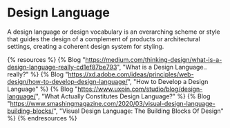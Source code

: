 # Design Language

A design language or design vocabulary is an overarching scheme or style that guides the design of a complement of products or architectural settings, creating a coherent design system for styling.

{% resources %}
  {% Blog "https://medium.com/thinking-design/what-is-a-design-language-really-cd1ef87be793", "What is a Design Language.. really?" %}
  {% Blog "https://xd.adobe.com/ideas/principles/web-design/how-to-develop-design-language/", "How to Develop a Design Language" %}
  {% Blog "https://www.uxpin.com/studio/blog/design-language/", "What Actually Constitutes Design Language?" %}
  {% Blog "https://www.smashingmagazine.com/2020/03/visual-design-language-building-blocks/", "Visual Design Language: The Building Blocks Of Design" %}
{% endresources %}




